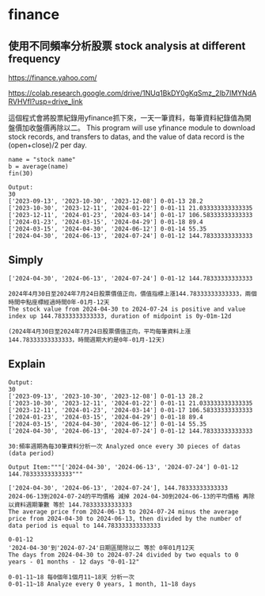 # finance
## 使用不同頻率分析股票 stock analysis at different frequency
https://finance.yahoo.com/

https://colab.research.google.com/drive/1NUq1BkDY0gKqSmz_2Ib7IMYNdARVHVfl?usp=drive_link

這個程式會將股票紀錄用yfinance抓下來，一天一筆資料，每筆資料紀錄值為開盤價加收盤價再除以二。
This program will use yfinance module to download stock records, and transfers to datas, and the value of data record is the (open+close)/2 per day.

```
name = "stock name"
b = average(name)
fin(30)

Output:
30
['2023-09-13', '2023-10-30', '2023-12-08'] 0-01-13 28.2
['2023-10-30', '2023-12-11', '2024-01-22'] 0-01-11 21.033333333333335
['2023-12-11', '2024-01-23', '2024-03-14'] 0-01-17 106.58333333333333
['2024-01-23', '2024-03-15', '2024-04-29'] 0-01-18 89.4
['2024-03-15', '2024-04-30', '2024-06-12'] 0-01-14 55.35
['2024-04-30', '2024-06-13', '2024-07-24'] 0-01-12 144.78333333333333
```

## Simply
```
['2024-04-30', '2024-06-13', '2024-07-24'] 0-01-12 144.78333333333333

2024年4月30日至2024年7月24日股票價值正向，價值指標上漲144.78333333333333，兩個時間中點座標經過時間0年-01月-12天
The stock value from 2024-04-30 to 2024-07-24 is positive and value index up 144.78333333333333, duration of midpoint is 0y-01m-12d

(2024年4月30日至2024年7月24日股票價值正向，平均每筆資料上漲144.78333333333333，時間週期大約是0年-01月-12天)
```

## Explain
```
Output:
30
['2023-09-13', '2023-10-30', '2023-12-08'] 0-01-13 28.2
['2023-10-30', '2023-12-11', '2024-01-22'] 0-01-11 21.033333333333335
['2023-12-11', '2024-01-23', '2024-03-14'] 0-01-17 106.58333333333333
['2024-01-23', '2024-03-15', '2024-04-29'] 0-01-18 89.4
['2024-03-15', '2024-04-30', '2024-06-12'] 0-01-14 55.35
['2024-04-30', '2024-06-13', '2024-07-24'] 0-01-12 144.78333333333333

30:頻率週期為每30筆資料分析一次 Analyzed once every 30 pieces of datas (data period)

Output Item:"""['2024-04-30', '2024-06-13', '2024-07-24'] 0-01-12 144.78333333333333"""

['2024-04-30', '2024-06-13', '2024-07-24'], 144.78333333333333
2024-06-13到2024-07-24的平均價格 減掉 2024-04-30到2024-06-13的平均價格 再除以資料週期筆數 等於 144.78333333333333
The average price from 2024-06-13 to 2024-07-24 minus the average price from 2024-04-30 to 2024-06-13, then divided by the number of data period is equal to 144.783333333333333

0-01-12
'2024-04-30'到'2024-07-24'日期區間除以二 等於 0年01月12天
The days from 2024-04-30 to 2024-07-24 divided by two equals to 0 years - 01 months - 12 days "0-01-12"

0-01-11~18 每0個年1個月11~18天 分析一次
0-01-11~18 Analyze every 0 years, 1 month, 11~18 days
```
